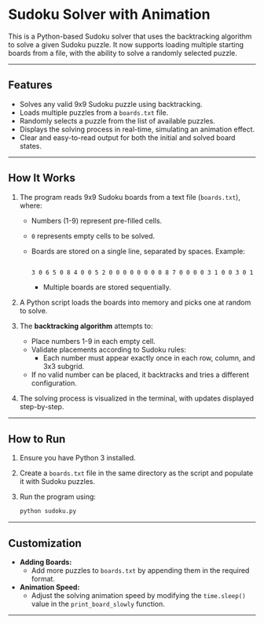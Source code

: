 # Sudoku Solver with Animation

This is a Python-based Sudoku solver that uses the backtracking algorithm to solve a given Sudoku puzzle. It now supports loading multiple starting boards from a file, with the ability to solve a randomly selected puzzle.

---

## Features

- Solves any valid 9x9 Sudoku puzzle using backtracking.
- Loads multiple puzzles from a `boards.txt` file.
- Randomly selects a puzzle from the list of available puzzles.
- Displays the solving process in real-time, simulating an animation effect.
- Clear and easy-to-read output for both the initial and solved board states.

---

## How It Works

1. The program reads 9x9 Sudoku boards from a text file (`boards.txt`), where:

   - Numbers (1-9) represent pre-filled cells.
   - `0` represents empty cells to be solved.
   - Boards are stored on a single line, separated by spaces. Example:

     ```bash

     3 0 6 5 0 8 4 0 0 5 2 0 0 0 0 0 0 0 0 8 7 0 0 0 0 3 1 0 0 3 0 1 0 0 8 0 9 0 0 8 6 3 0 0 5 0 5 0 0 9 0 6 0 0 1 3 0 0 0 0 2 5 0 0 0 0 0 0 0 0 7 4 0 0 5 2 0 6 3 0 0
     ```

     - Multiple boards are stored sequentially.

2. A Python script loads the boards into memory and picks one at random to solve.

3. The **backtracking algorithm** attempts to:

   - Place numbers 1-9 in each empty cell.
   - Validate placements according to Sudoku rules:
     - Each number must appear exactly once in each row, column, and 3x3 subgrid.
   - If no valid number can be placed, it backtracks and tries a different configuration.

4. The solving process is visualized in the terminal, with updates displayed step-by-step.

---

## How to Run

1. Ensure you have Python 3 installed.
2. Create a `boards.txt` file in the same directory as the script and populate it with Sudoku puzzles.
3. Run the program using:

   ```bash
   python sudoku.py
   ```

---

## Customization

- **Adding Boards:**
  - Add more puzzles to `boards.txt` by appending them in the required format.
- **Animation Speed:**
  - Adjust the solving animation speed by modifying the `time.sleep()` value in the `print_board_slowly` function.

---

